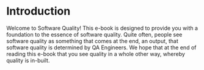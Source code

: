 # Introduction

Welcome to Software Quality! This e-book is designed to provide you with a foundation to the essence of software quality. Quite often, people see software quality as something that comes at the end, an output, that software quality is determined by QA Engineers. We hope that at the end of reading this e-book that you see quality in a whole other way, whereby quality is in-built.

## 

